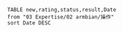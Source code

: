 ```dataview
TABLE new,rating,status,result,Date
from "03 Expertise/02 armbian/操作"
sort Date DESC
```